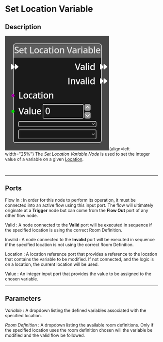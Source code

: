 
# Set Location Variable

## Description

![Set Location Variable Node](../../assets/nodes/set_location_variable.png){align=left width="25%"}
The *Set Location Variable Node* is used to set the integer value of a variable on
a given [Location](../../introduction/terminology.md#locations).


<br style="clear:left"/>
  
-------

## Ports

Flow In
: In order for this node to perform its operation, it must be connected into an
  active flow using this input port. The flow will ultimately originate at a
  __Trigger__ node but can come from the __Flow Out__ port of any other flow
  node.

Valid
: A node connected to the __Valid__ port will be executed in sequence if the
  specified location is using the correct Room Definition.

Invalid
: A node connected to the __Invalid__ port will be executed in sequence if the
  specified location is not using the correct Room Definition.

Location 
: A location reference port that provides a reference to the location that contains
  the variable to be modified. If not connected, and the logic is on
  a location, the current location will be used.

Value 
: An integer input port that provides the value to be assigned to the chosen variable.


-------

## Parameters

*Variable*
: A dropdown listing the defined variables associated with the specified location.

*Room Definition*
: A dropdown listing the available room definitions. Only if the specified location
  uses the room definition chosen will the variable be modified and the valid flow
  be followed.


